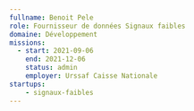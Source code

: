 ```yaml
---
fullname: Benoit Pele
role: Fournisseur de données Signaux faibles
domaine: Développement
missions:
  - start: 2021-09-06
    end: 2021-12-06
    status: admin
    employer: Urssaf Caisse Nationale
startups:
    - signaux-faibles
---
```


